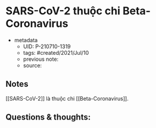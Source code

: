 # SARS-CoV-2 thuộc chi Beta-Coronavirus

- metadata
	- UID: P-210710-1319
	- tags: #created/2021/Jul/10
	- previous note: 
	- source: 

## Notes
[[SARS-CoV-2]] là thuộc chi [[Beta-Coronavirus]]. 
## Questions & thoughts:

